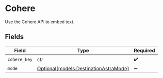 # Cohere

Use the Cohere API to embed text.


## Fields

| Field                                                                      | Type                                                                       | Required                                                                   | Description                                                                |
| -------------------------------------------------------------------------- | -------------------------------------------------------------------------- | -------------------------------------------------------------------------- | -------------------------------------------------------------------------- |
| `cohere_key`                                                               | *str*                                                                      | :heavy_check_mark:                                                         | N/A                                                                        |
| `mode`                                                                     | [Optional[models.DestinationAstraMode]](../models/destinationastramode.md) | :heavy_minus_sign:                                                         | N/A                                                                        |